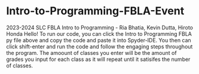 # Intro-to-Programming-FBLA-Event
2023-2024 SLC FBLA Intro to Programming - Ria Bhatia, Kevin Dutta, Hiroto Honda
Hello! To run our code, you can click the Intro to Programming FBLA py file above and copy the code and paste it into Spyder-IDE. You then can click shift-enter and run the code and follow the engaging steps throughout the program. The amoount of classes you enter will be the amount of grades you input for each class as it will repeat until it satisifes the number of classes. 
